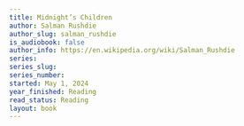 ```yaml
---
title: Midnight’s Children
author: Salman Rushdie
author_slug: salman_rushdie
is_audiobook: false
author_info: https://en.wikipedia.org/wiki/Salman_Rushdie
series: 
series_slug: 
series_number: 
started: May 1, 2024
year_finished: Reading
read_status: Reading
layout: book
---
```

